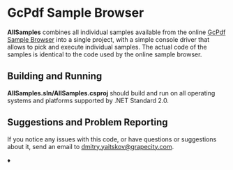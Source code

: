 # GcPdf Sample Browser

**AllSamples** combines all individual samples available from the online [GcPdf Sample Browser](http://demos.componentone.com/gcdocs/gcpdf) into a single project, with a simple console driver that allows to pick and execute individual samples. The actual code of the samples is identical to the code used by the online sample browser.

## Building and Running

**AllSamples.sln/AllSamples.csproj** should build and run on all operating systems and platforms supported by .NET Standard 2.0.

## Suggestions and Problem Reporting

If you notice any issues with this code, or have questions or suggestions about it, send an email to <dmitry.yaitskov@grapecity.com>. 

&diams;